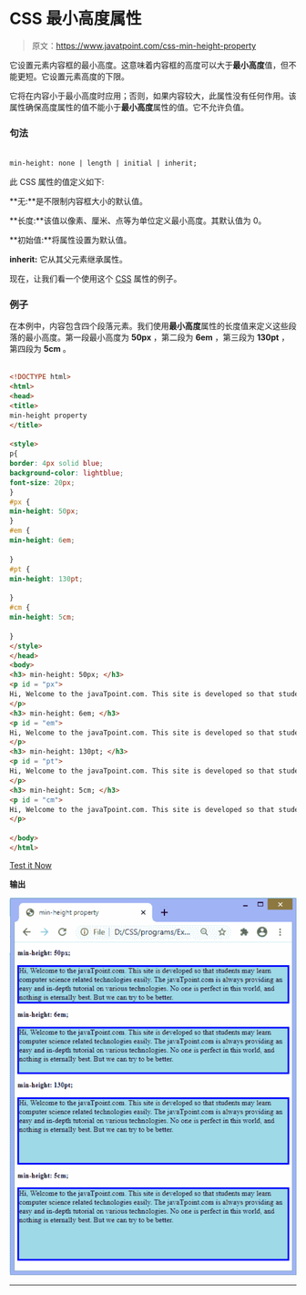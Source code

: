 # CSS 最小高度属性

> 原文：<https://www.javatpoint.com/css-min-height-property>

它设置元素内容框的最小高度。这意味着内容框的高度可以大于**最小高度**值，但不能更短。它设置元素高度的下限。

它将在内容小于最小高度时应用；否则，如果内容较大，此属性没有任何作用。该属性确保高度属性的值不能小于**最小高度**属性的值。它不允许负值。

### 句法

```html

min-height: none | length | initial | inherit;

```

此 CSS 属性的值定义如下:

**无:**是不限制内容框大小的默认值。

**长度:**该值以像素、厘米、点等为单位定义最小高度。其默认值为 0。

**初始值:**将属性设置为默认值。

**inherit:** 它从其父元素继承属性。

现在，让我们看一个使用这个 [CSS](https://www.javatpoint.com/css-tutorial) 属性的例子。

### 例子

在本例中，内容包含四个段落元素。我们使用**最小高度**属性的长度值来定义这些段落的最小高度。第一段最小高度为 **50px** ，第二段为 **6em** ，第三段为 **130pt** ，第四段为 **5cm** 。

```html

<!DOCTYPE html>
<html>
<head>
<title>
min-height property
</title>

<style>
p{
border: 4px solid blue;
background-color: lightblue;
font-size: 20px;
}
#px {
min-height: 50px;
}
#em {
min-height: 6em;

}
#pt {
min-height: 130pt;

}
#cm {
min-height: 5cm;

}
</style>
</head>
<body>
<h3> min-height: 50px; </h3>
<p id = "px">
Hi, Welcome to the javaTpoint.com. This site is developed so that students may learn computer science related technologies easily. The javaTpoint.com is always providing an easy and in-depth tutorial on various technologies. No one is perfect in this world, and nothing is eternally best. But we can try to be better.
</p>
<h3> min-height: 6em; </h3>
<p id = "em">
Hi, Welcome to the javaTpoint.com. This site is developed so that students may learn computer science related technologies easily. The javaTpoint.com is always providing an easy and in-depth tutorial on various technologies. No one is perfect in this world, and nothing is eternally best. But we can try to be better.
</p>
<h3> min-height: 130pt; </h3>
<p id = "pt">
Hi, Welcome to the javaTpoint.com. This site is developed so that students may learn computer science related technologies easily. The javaTpoint.com is always providing an easy and in-depth tutorial on various technologies. No one is perfect in this world, and nothing is eternally best. But we can try to be better.
</p>
<h3> min-height: 5cm; </h3>
<p id = "cm">
Hi, Welcome to the javaTpoint.com. This site is developed so that students may learn computer science related technologies easily. The javaTpoint.com is always providing an easy and in-depth tutorial on various technologies. No one is perfect in this world, and nothing is eternally best. But we can try to be better.
</p>

</body>
</html>

```

[Test it Now](https://www.javatpoint.com/oprweb/test.jsp?filename=css-min-height-property1)

**输出**

![CSS min-height property](img/e92eb4e60ac390bc2198ccdb639ba81f.png)

* * *